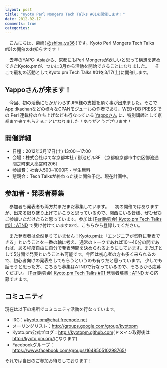 ```yaml
---
layout: post
title: "Kyoto Perl Mongers Tech Talks #01を開催します！"
date: 2012-02-17
comments: true
categories:
---
```


　こんにちは、柴崎( [@shiba_yu36](http://twitter.com/shiba_yu36/) )です。Kyoto Perl Mongers Tech Talks #01の開催のお知らせです！

　去年のYAPC::Asiaから、京都にもPerl Mongersが欲しいと思って構想を進めてきたKyoto.pmが、ついに3月から活動を開始できることになりました。
　そこで最初の活動としてKyoto.pm Tech Talks #01を3/17(土)に開催します。


## Yappoさんが来ます！
　今回、初の活動にもかかわらずJPA様の支援を頂く事が出来ました。そこでApp::Ikachanなどの様々なCPANモジュールの作者であり、WEB+DB PRESS での Perl 連載枠の立ち上げなども行なっている [Yappoさん](http://blog.yappo.jp/) に、特別講師として京都まで来てもらえることになりました！ありがとうございます！

## 開催詳細

* 日程：2012年3月17日(土) 13:00～17:00
* 会場：株式会社はてな京都本社 / 御池ビル8F （京都府京都市中京区御池通間之町東入高宮町206）
* 参加費：社会人500~1000円・学生無料
* 懇親会：Tech Talksが終わった後に開催予定。現在計画中。

## 参加者・発表者募集

　参加者も発表者も両方共まだまだ募集しています。
　初の開催ではありますが、出来る限り盛り上げていこうと思っているので、関西にいる皆様、ぜひぜひご参加いただけたらと思っています。参加は [[Perl勉強会] Kyoto.pm Tech Talks #01 : ATND](http://www.atnd.org/events/25439) で受け付けていますので、こちらから登録してください。

　また発表者は全然足りていません！Kyoto.pmは「エンジニアが気軽に発表できる」ということを一番の軸に考え、通常のトークであれば10～40分の間であれば、ある程度自由に自分で発表時間を決められるようにしています。またLTとして5分間で発表ということも可能です。今回は初心者の方も多く来られるので、初心者向けの発表をしてもらうというのも有りだと思っています。
少しでも話そうと思った方、こちらも募集はATNDで行なっているので、そちらから応募ください。 [[Perl勉強会] Kyoto.pm Tech Talks #01 発表者募集 : ATND](http://www.atnd.org/events/25441) から応募できます。

## コミュニティ

現在は以下の場所でコミュニティ活動を行なっています。

* IRC：#kyoto.pm@chat.freenode.net
* メーリングリスト：<http://groups.google.com/group/kyotopm>
* Kyoto.pm公式ブログ：<http://kyotopm.github.com>(ドメイン取得後は<http://kyoto.pm.org/>になります)
* Facebookグループ：<https://www.facebook.com/groups/164850510298765/>


それでは当日のご参加お待ちしております！
